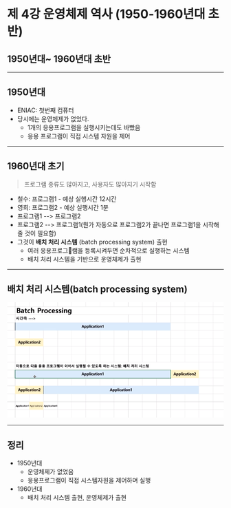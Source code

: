 # 제 4강 운영체제 역사 (1950-1960년대 초반)
## 1950년대~ 1960년대 초반
---
## 1950년대
- ENIAC: 첫번째 컴퓨터 
- 당시에는 운영체제가 없었다.
  - 1개의 응용프로그램을 실행시키는데도 바빴음
  - 응용 프로그램이 직접 시스템 자원을 제어

---
## 1960년대 초기
> 프로그램 종류도 많아지고, 사용자도 많아지기 시작함
- 철수: 프로그램1 - 예상 실행시간 12시간
- 영희: 프로그램2 - 예상 실행시간 1분
- 프로그램1 --> 프로그램2
- 프로그램2 --> 프로그램1(뭔가 자동으로 프로그램2가 끝나면 프로그램1을 시작해줄 것이 필요함)
- 그것이 **배치 처리 시스템** (batch processing system) 출현
  - 여러 응용프로그램을 등록시켜두면 순차적으로 실행하는 시스템
  - 배치 처리 시스템을 기반으로 운영체제가 출현 
---
## 배치 처리 시스템(batch processing system)

![배치 처리 시스템](../img/배치처리시스템.png)

---
## 정리
- 1950년대
  - 운영체제가 없었음
  - 응용프로그램이 직접 시스템자원을 제어하며 실행
- 1960년대
  - 배치 처리 시스템 출현, 운영체제가 출현


   

